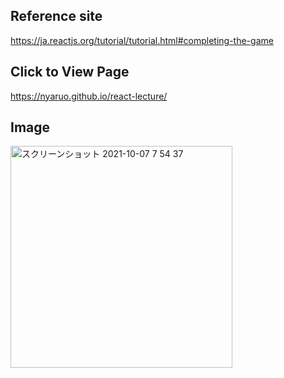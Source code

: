 ## Reference site
https://ja.reactjs.org/tutorial/tutorial.html#completing-the-game

## Click to View Page
https://nyaruo.github.io/react-lecture/

## Image
<img width="355" alt="スクリーンショット 2021-10-07 7 54 37" src="https://user-images.githubusercontent.com/68112807/136641766-7afa19fd-64b3-4494-ac90-6625664555dc.png">
